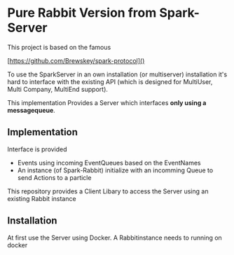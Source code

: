 # Pure Rabbit Version from Spark-Server

This project is based on the famous 

[https://github.com/Brewskey/spark-protocol]()

To use the SparkServer in an own installation (or multiserver) installation it's hard to interface with the existing API (which is designed for MultiUser, Multi Company, MultiEnd support).

This implementation Provides a Server which interfaces **only using a messagequeue**.

## Implementation

Interface is provided

* Events using incoming EventQueues based on the EventNames
* An instance (of Spark-Rabbit) initialize with an incomming Queue to send Actions to a particle

This repository provides a Client Libary to access the Server using an existing Rabbit instance

## Installation

At first use the Server using Docker. A Rabbitinstance needs to running on docker

